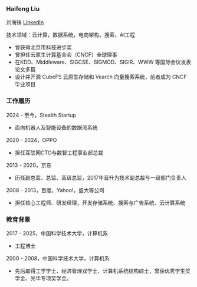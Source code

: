 ### Haifeng Liu

刘海锋 [LinkedIn](https://www.linkedin.com/in/haifeng-liu)

技术领域：云计算，数据系统，电商架构，搜索，AI工程
* 曾获得北京市科技进步奖
* 曾担任云原生计算基金会（CNCF）全球理事
* 在KDD、Middleware、SIGCSE、SIGMOD、SIGIR、WWW 等国际会议发表论文多篇
* 设计并开源 CubeFS 云原生存储和 Vearch 向量搜索系统，前者成为 CNCF 毕业项目

### 工作履历

2024 - 至今，Stealth Startup
* 面向机器人及智能设备的数据流系统

2020 - 2024，OPPO
* 担任互联网CTO与数智工程事业部总裁

2013 - 2020，京东
* 历任副总监、总监、高级总监，2017年晋升为技术副总裁与一级部门负责人

2008 - 2013，百度，Yahoo!，盛大等公司
* 担任核心工程师、研发经理，开发存储系统、搜索与广告系统、云计算系统

### 教育背景

2017 - 2025，中国科学技术大学，计算机系
* 工程博士

2000 - 2008，中国科学技术大学，计算机系
* 先后取得工学学士、经济管理双学士、计算机系统结构硕士，曾获优秀学生奖学金、光华专项奖学金。
